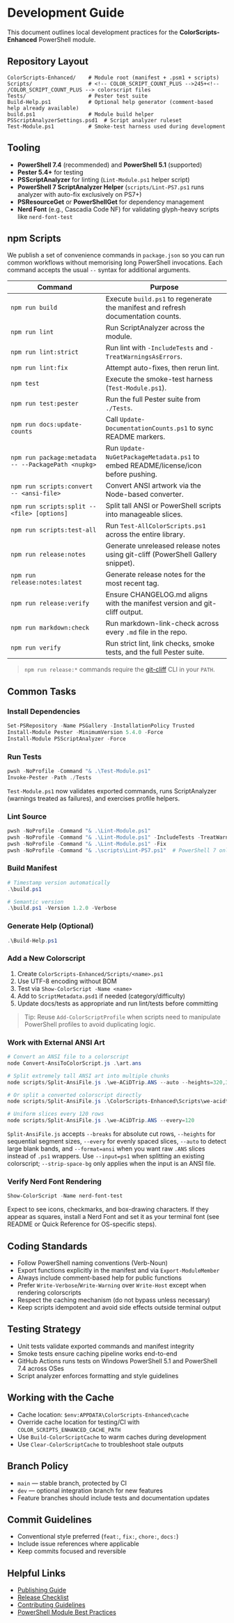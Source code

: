 # Development Guide

This document outlines local development practices for the **ColorScripts-Enhanced** PowerShell module.

## Repository Layout

```
ColorScripts-Enhanced/    # Module root (manifest + .psm1 + scripts)
Scripts/                  # <!-- COLOR_SCRIPT_COUNT_PLUS -->245+<!-- /COLOR_SCRIPT_COUNT_PLUS --> colorscript files
Tests/                    # Pester test suite
Build-Help.ps1            # Optional help generator (comment-based help already available)
build.ps1                 # Module build helper
PSScriptAnalyzerSettings.psd1  # Script analyzer ruleset
Test-Module.ps1           # Smoke-test harness used during development
```

## Tooling

- **PowerShell 7.4** (recommended) and **PowerShell 5.1** (supported)
- **Pester 5.4+** for testing
- **PSScriptAnalyzer** for linting (`Lint-Module.ps1` helper script)
- **PowerShell 7 ScriptAnalyzer Helper** (`scripts/Lint-PS7.ps1` runs analyzer with auto-fix exclusively on PS7+)
- **PSResourceGet** or **PowerShellGet** for dependency management
- **Nerd Font** (e.g., Cascadia Code NF) for validating glyph-heavy scripts like `nerd-font-test`

## npm Scripts

We publish a set of convenience commands in `package.json` so you can run common workflows without memorising long PowerShell invocations. Each command accepts the usual `--` syntax for additional arguments.

| Command                                             | Purpose                                                                            |
| --------------------------------------------------- | ---------------------------------------------------------------------------------- |
| `npm run build`                                     | Execute `build.ps1` to regenerate the manifest and refresh documentation counts.   |
| `npm run lint`                                      | Run ScriptAnalyzer across the module.                                              |
| `npm run lint:strict`                               | Run lint with `-IncludeTests` and `-TreatWarningsAsErrors`.                        |
| `npm run lint:fix`                                  | Attempt auto-fixes, then rerun lint.                                               |
| `npm test`                                          | Execute the smoke-test harness (`Test-Module.ps1`).                                |
| `npm run test:pester`                               | Run the full Pester suite from `./Tests`.                                          |
| `npm run docs:update-counts`                        | Call `Update-DocumentationCounts.ps1` to sync README markers.                      |
| `npm run package:metadata -- --PackagePath <nupkg>` | Run `Update-NuGetPackageMetadata.ps1` to embed README/license/icon before pushing. |
| `npm run scripts:convert -- <ansi-file>`            | Convert ANSI artwork via the Node-based converter.                                 |
| `npm run scripts:split -- <file> [options]`         | Split tall ANSI or PowerShell scripts into manageable slices.                      |
| `npm run scripts:test-all`                          | Run `Test-AllColorScripts.ps1` across the entire library.                          |
| `npm run release:notes`                             | Generate unreleased release notes using git-cliff (PowerShell Gallery snippet).    |
| `npm run release:notes:latest`                      | Generate release notes for the most recent tag.                                    |
| `npm run release:verify`                            | Ensure CHANGELOG.md aligns with the manifest version and git-cliff output.         |
| `npm run markdown:check`                            | Run markdown-link-check across every `.md` file in the repo.                       |
| `npm run verify`                                    | Run strict lint, link checks, smoke tests, and the full Pester suite.              |

> `npm run release:*` commands require the [git-cliff](https://github.com/orhun/git-cliff) CLI in your `PATH`.

## Common Tasks

### Install Dependencies

```powershell
Set-PSRepository -Name PSGallery -InstallationPolicy Trusted
Install-Module Pester -MinimumVersion 5.4.0 -Force
Install-Module PSScriptAnalyzer -Force
```

### Run Tests

```powershell
pwsh -NoProfile -Command "& .\Test-Module.ps1"
Invoke-Pester -Path ./Tests
```

`Test-Module.ps1` now validates exported commands, runs ScriptAnalyzer (warnings treated as failures), and exercises profile helpers.

### Lint Source

```powershell
pwsh -NoProfile -Command "& .\Lint-Module.ps1"
pwsh -NoProfile -Command "& .\Lint-Module.ps1" -IncludeTests -TreatWarningsAsErrors
pwsh -NoProfile -Command "& .\Lint-Module.ps1" -Fix
pwsh -NoProfile -Command "& .\scripts\Lint-PS7.ps1"  # PowerShell 7 only
```

### Build Manifest

```powershell
# Timestamp version automatically
.\build.ps1

# Semantic version
.\build.ps1 -Version 1.2.0 -Verbose
```

### Generate Help (Optional)

```powershell
.\Build-Help.ps1
```

### Add a New Colorscript

1. Create `ColorScripts-Enhanced/Scripts/<name>.ps1`
2. Use UTF-8 encoding without BOM
3. Test via `Show-ColorScript -Name <name>`
4. Add to `ScriptMetadata.psd1` if needed (category/difficulty)
5. Update docs/tests as appropriate and run lint/tests before committing

> Tip: Reuse `Add-ColorScriptProfile` when scripts need to manipulate PowerShell profiles to avoid duplicating logic.

### Work with External ANSI Art

```powershell
# Convert an ANSI file to a colorscript
node Convert-AnsiToColorScript.js .\art.ans

# Split extremely tall ANSI art into multiple chunks
node scripts/Split-AnsiFile.js .\we-ACiDTrip.ANS --auto --heights=320,320

# Or split a converted colorscript directly
node scripts/Split-AnsiFile.js .\ColorScripts-Enhanced\Scripts\we-acidtrip.ps1 --input=ps1 --breaks=360,720

# Uniform slices every 120 rows
node scripts/Split-AnsiFile.js .\we-ACiDTrip.ANS --every=120
```

`Split-AnsiFile.js` accepts `--breaks` for absolute cut rows, `--heights` for sequential segment sizes, `--every` for evenly spaced slices, `--auto` to detect large blank bands, and `--format=ansi` when you want raw `.ANS` slices instead of `.ps1` wrappers. Use `--input=ps1` when splitting an existing colorscript; `--strip-space-bg` only applies when the input is an ANSI file.

### Verify Nerd Font Rendering

```powershell
Show-ColorScript -Name nerd-font-test
```

Expect to see icons, checkmarks, and box-drawing characters. If they appear as squares, install a Nerd Font and set it as your terminal font (see README or Quick Reference for OS-specific steps).

## Coding Standards

- Follow PowerShell naming conventions (Verb-Noun)
- Export functions explicitly in the manifest and via `Export-ModuleMember`
- Always include comment-based help for public functions
- Prefer `Write-Verbose`/`Write-Warning` over `Write-Host` except when rendering colorscripts
- Respect the caching mechanism (do not bypass unless necessary)
- Keep scripts idempotent and avoid side effects outside terminal output

## Testing Strategy

- Unit tests validate exported commands and manifest integrity
- Smoke tests ensure caching pipeline works end-to-end
- GitHub Actions runs tests on Windows PowerShell 5.1 and PowerShell 7.4 across OSes
- Script analyzer enforces formatting and style guidelines

## Working with the Cache

- Cache location: `$env:APPDATA\ColorScripts-Enhanced\cache`
- Override cache location for testing/CI with `COLOR_SCRIPTS_ENHANCED_CACHE_PATH`
- Use `Build-ColorScriptCache` to warm caches during development
- Use `Clear-ColorScriptCache` to troubleshoot stale outputs

## Branch Policy

- `main` — stable branch, protected by CI
- `dev` — optional integration branch for new features
- Feature branches should include tests and documentation updates

## Commit Guidelines

- Conventional style preferred (`feat:`, `fix:`, `chore:`, `docs:`)
- Include issue references where applicable
- Keep commits focused and reversible

## Helpful Links

- [Publishing Guide](Publishing.md)
- [Release Checklist](ReleaseChecklist.md)
- [Contributing Guidelines](../CONTRIBUTING.md)
- [PowerShell Module Best Practices](https://learn.microsoft.com/powershell/scripting/dev-cross-plat/performance/module-authoring-best-practices)
